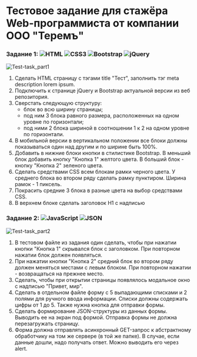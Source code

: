 # Тестовое задание для стажёра Web-программиста от компании ООО "Теремъ"

### Задание 1: ![HTML](https://img.shields.io/badge/HTML5-E34F26?style=for-the-badge&logo=html5&logoColor=white) ![CSS3](https://img.shields.io/badge/CSS3-1572B6?style=for-the-badge&logo=css3&logoColor=white) ![Bootstrap](https://img.shields.io/badge/Bootstrap-563D7C?style=for-the-badge&logo=bootstrap&logoColor=white) ![jQuery](https://img.shields.io/badge/jQuery-0769AD?style=for-the-badge&logo=jquery&logoColor=white)
![Test-task_part1](https://github.com/VictoriaMatynyan/terem-test-task/assets/126866178/bd167353-45af-4303-af87-83b3e92ed119)

1. Сделать HTML страницу с тэгами title "Тест", заполнить тэг meta
description lorem ipsum.
2. Подключить к странице jQuery и Bootstrap актуальной версии из веб
репозитория.
3. Сверстать следующую структуру:
    - блок во всю ширину страницы;
    - под ним 3 блока равного размера, расположенных на одном уровне по горизонтали;
    - под ними 2 блока шириной в соотношении 1 к 2 на одном уровне по горизонтали.
4. В мобильной версии в вертикальном положении все блоки должны
показываться один над другим и по ширине быть 100%.
5. Добавить в нижние блоки кнопки в стилистике Bootstrap. В меньший
блок добавить кнопку "Кнопка 1" желтого цвета. В больший блок - кнопку
"Кнопка 2" зеленого цвета.
6. Сделать средствами CSS всем блокам рамки черного цвета. У среднего
блока во втором ряду сделать рамку пунктиром. Ширина рамок - 1
пиксель.
7. Покрасить средние 3 блока в разные цвета на выбор средствами CSS.
8. В верхнем блоке сделать заголовок H1 с надписью

### Задание 2: ![JavaScript](https://img.shields.io/badge/JavaScript-323330?style=for-the-badge&logo=javascript&logoColor=F7DF1E) ![JSON](https://img.shields.io/badge/json-5E5C5C?style=for-the-badge&logo=json&logoColor=white)
![Test-task_part2](https://github.com/VictoriaMatynyan/terem-test-task/assets/126866178/8e5ba27c-cfe2-4c96-b318-6f5bb433a548)

1. В тестовом файле из задания один сделать, чтобы при нажатии кнопки
"Кнопка 1" скрывался блок с заголовком. При повторном нажатии блок
должен появляться.
2. При нажатии кнопки "Кнопка 2" средний блок во втором ряду должен
меняться местами с левым блоком. При повторном нажатии - возвращаться
на прежнее место.
3. Сделать, чтобы при открытии страницы появлялось модальное окно с
надписью "Привет, мир".
4. Сделать в отдельном файле форму с 5 выпадающими списками и 2
полями для ручного ввода информации. Списки должны содержать цифры от
1 до 5. Также нужна кнопка для отправки формы.
5. Сделать формирование JSON-структуры из данных формы. Выводить ее
на экран под формой. Отправка формы не должна перезагружать страницу.
6. Форма должна отправлять асинхронный GET-запрос к абстрактному
обработчику на том же сервере (в той же папке). В случае, если данные
дошли, надо получать ответ. Можно выводить его через alert.
